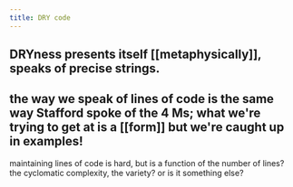 ```yaml
---
title: DRY code
---
```


## DRYness presents itself [[metaphysically]], speaks of precise strings.
## the way we speak of lines of code is the same way Stafford spoke of the 4 Ms; what we're trying to get at is a [[form]] but we're caught up in examples!

maintaining lines of code is hard, but is a function of the number of lines? the cyclomatic complexity, the variety? or is it something else?
